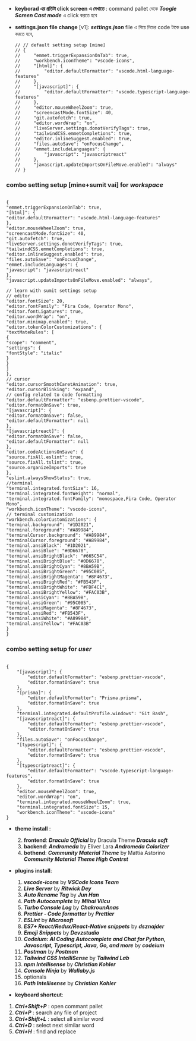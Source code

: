 - **keyborad এর প্রতিটা click screen এ দেখাতে** : command pallet থেকে **_Toogle Screen Cast mode_** এ click করতে হবে

- **settings.json file change** [v1]: **_settings.json_** file এ গিয়ে নিচের code টাকে use করতে হবে,

  ```http
  // // default setting setup [mine]
  // {
  //     "emmet.triggerExpansionOnTab": true,
  //     "workbench.iconTheme": "vscode-icons",
  //     "[html]": {
  //         "editor.defaultFormatter": "vscode.html-language-features"
  //     },
  //     "[javascript]": {
  //         "editor.defaultFormatter": "vscode.typescript-language-features"
  //     },
  //     "editor.mouseWheelZoom": true,
  //     "screencastMode.fontSize": 40,
  //     "git.autofetch": true,
  //     "editor.wordWrap": "on",
  //     "liveServer.settings.donotVerifyTags": true,
  //     "tailwindCSS.emmetCompletions": true,
  //     "editor.inlineSuggest.enabled": true,
  //     "files.autoSave": "onFocusChange",
  //     "emmet.includeLanguages": {
  //         "javascript": "javascriptreact"
  //     },
  //     "javascript.updateImportsOnFileMove.enabled": "always"
  // }
  ```

### combo setting setup [mine+sumit vai] for **_workspace_**
```http

{
"emmet.triggerExpansionOnTab": true,
"[html]": {
"editor.defaultFormatter": "vscode.html-language-features"
},
"editor.mouseWheelZoom": true,
"screencastMode.fontSize": 40,
"git.autofetch": true,
"liveServer.settings.donotVerifyTags": true,
"tailwindCSS.emmetCompletions": true,
"editor.inlineSuggest.enabled": true,
"files.autoSave": "onFocusChange",
"emmet.includeLanguages": {
"javascript": "javascriptreact"
},
"javascript.updateImportsOnFileMove.enabled": "always",

// learn with sumit settings setup
// editor
"editor.fontSize": 20,
"editor.fontFamily": "Fira Code, Operator Mono",
"editor.fontLigatures": true,
"editor.wordWrap": "on",
"editor.minimap.enabled": true,
"editor.tokenColorCustomizations": {
"textMateRules": [
{
"scope": "comment",
"settings": {
"fontStyle": "italic"
}
}
]
},
// cursor
"editor.cursorSmoothCaretAnimation": true,
"editor.cursorBlinking": "expand",
// config related to code formatting
"editor.defaultFormatter": "esbenp.prettier-vscode",
"editor.formatOnSave": true,
"[javascript]": {
"editor.formatOnSave": false,
"editor.defaultFormatter": null
},
"[javascriptreact]": {
"editor.formatOnSave": false,
"editor.defaultFormatter": null
},
"editor.codeActionsOnSave": {
"source.fixAll.eslint": true,
"source.fixAll.tslint": true,
"source.organizeImports": true
},
"eslint.alwaysShowStatus": true,
//terminal
"terminal.integrated.fontSize": 16,
"terminal.integrated.fontWeight": "normal",
"terminal.integrated.fontFamily": "monospace,Fira Code, Operator Mono",
"workbench.iconTheme": "vscode-icons",
// terminal customization
"workbench.colorCustomizations": {
"terminal.background": "#1D2021",
"terminal.foreground": "#A89984",
"terminalCursor.background": "#A89984",
"terminalCursor.foreground": "#A89984",
"terminal.ansiBlack": "#1D2021",
"terminal.ansiBlue": "#0D6678",
"terminal.ansiBrightBlack": "#665C54",
"terminal.ansiBrightBlue": "#0D6678",
"terminal.ansiBrightCyan": "#8BA59B",
"terminal.ansiBrightGreen": "#95C085",
"terminal.ansiBrightMagenta": "#8F4673",
"terminal.ansiBrightRed": "#FB543F",
"terminal.ansiBrightWhite": "#FDF4C1",
"terminal.ansiBrightYellow": "#FAC03B",
"terminal.ansiCyan": "#8BA59B",
"terminal.ansiGreen": "#95C085",
"terminal.ansiMagenta": "#8F4673",
"terminal.ansiRed": "#FB543F",
"terminal.ansiWhite": "#A89984",
"terminal.ansiYellow": "#FAC03B"
}
}
```
### combo setting setup for **_user_**
```http

{
    "[javascript]": {
        "editor.defaultFormatter": "esbenp.prettier-vscode",
        "editor.formatOnSave": true
    }, 
    "[prisma]": {
        "editor.defaultFormatter": "Prisma.prisma",
        "editor.formatOnSave": true
    },
    "terminal.integrated.defaultProfile.windows": "Git Bash",
    "[javascriptreact]": {
        "editor.defaultFormatter": "esbenp.prettier-vscode",
        "editor.formatOnSave": true
    },
    "files.autoSave": "onFocusChange",
    "[typescript]": {
        "editor.defaultFormatter": "esbenp.prettier-vscode",
        "editor.formatOnSave": true
    },
    "[typescriptreact]": {
        "editor.defaultFormatter": "vscode.typescript-language-features",
        "editor.formatOnSave": true
    },
    "editor.mouseWheelZoom": true,
    "editor.wordWrap": "on",
    "terminal.integrated.mouseWheelZoom": true,
    "terminal.integrated.fontSize": 15,
    "workbench.iconTheme": "vscode-icons"
}
```

- **theme install** :

  2. **frontend**: **_Dracula Official_** by Dracula Theme **_Dracula soft_**
  1. **backend**: **_Andromeda_** by Eliver Lara **_Andromeda Colorizer_**
  1. **bothend**: **_Community Material Theme_** by Mattia Astorino **_Community Material Theme High Contrst_**

- **plugins install**:
  1. **_vscode-icons_** by **_VSCode Icons Team_**
  2. **_Live Server_** by **_Ritwick Dey_**
  3. **_Auto Rename Tag_** by **_Jun Han_**
  4. **_Path Autocomplete_** by **_Mihai Vilcu_**
  5. **_Turbo Console Log_** by **_ChakrounAnas_**
  6. **_Prettier - Code formatter_** by **_Prettier_**
  7. **_ESLint_** by **_Microsoft_**
  8. **_ES7+ React/Redux/React-Native snippets_** by **_dsznajder_**
  9. **_Emoji Snippets_** by **_Devzstudio_**
  10. **_Codeium: AI Coding Autocomplete and Chat for Python, Javascript, Typescript, Java, Go, and more_** by **_codeium_**
  11. **_Postman_** by **_Postman_**
  12. **_Tailwind CSS IntelliSense_** by **_Tailwind Lab_**
  13. **_npm Intellisense_** by **_Christian Kohler_**
  14. **_Console Ninja_** by **_Wallaby.js_**
  15. optionals
  16. **_Path Intellisense_** by **_Christian Kohler_**

* **keyboard shortcut**:

1. **_Ctrl+Shift+P_** : open commant pallet
1. **_Ctrl+P_** : search any file of project
1. **_Ctrl+Shift+L_** : select all similar word
1. **_Ctrl+D_** : select next similar word
1. **_Ctrl+H_** : find and replace

```

```
